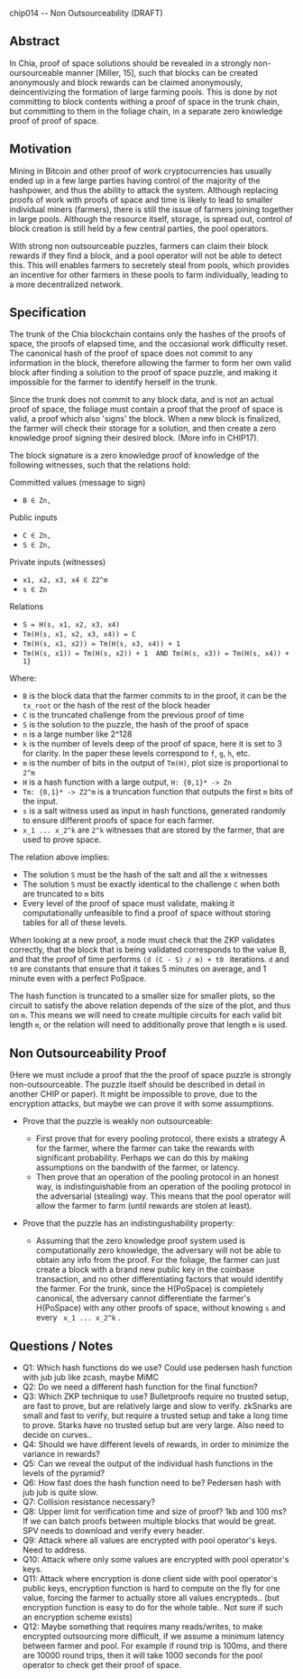 chip014 -- Non Outsourceability (DRAFT)

## Abstract

In Chia, proof of space solutions should be revealed in a strongly non-oursourceable manner [Miller, 15], such that blocks can be created anonymously and block rewards can be claimed anonymously, deincentivizing
the formation of large farming pools. This is done by not committing to block contents withing a proof of space in the trunk chain, but committing to them in the foliage chain, in a separate zero knowledge proof of proof of space.

## Motivation

Mining in Bitcoin and other proof of work cryptocurrencies has usually ended up in a few large parties having control of the majority of the hashpower, and thus the ability to attack the system. Although replacing proofs of work with proofs of space and time is likely to lead to
 smaller individual miners (farmers), there is still the issue of farmers joining together in large pools. Although the resource itself, storage, is spread out, control of block creation is still held by a few central parties, the pool operators.

With strong non outsourceable puzzles, farmers can claim their block rewards if they find a block, and a pool operator will not be able to detect this. This will enables farmers to secretely steal from pools, which provides an incentive for other farmers in these pools to farm individually, leading to a more decentralized network.

## Specification

The trunk of the Chia blockchain contains only the hashes of the proofs of space, the proofs of elapsed time, and the occasional work difficulty reset. The canonical hash of the proof of space does not commit to any information in the block, therefore allowing the farmer to form her own valid block after finding a solution to the proof of space puzzle, and making it impossible for the farmer to identify herself in the trunk.

Since the trunk does not commit to any block data, and is not an actual proof of space, the foliage must contain a proof that the proof of space is valid, a proof which also 'signs' the block. When a new block is finalized, the farmer will check their storage for a solution, and then create a zero knowledge proof signing their desired block. (More info in CHIP17).

The block signature is a zero knowledge proof of knowledge of the following witnesses, such that the relations hold:

Committed values (message to sign)
- `B ∈ Zn,`

Public inputs
- `C ∈ Zn,`
- `S ∈ Zn,`

Private inputs (witnesses)
- `x1, x2, x3, x4 ∈ Z2^m`
- `s ∈ Zn`

Relations
- `S = H(s, x1, x2, x3, x4)`
- `Tm(H(s, x1, x2, x3, x4)) = C`
- `Tm(H(s, x1, x2)) = Tm(H(s, x3, x4)) + 1`
- `Tm(H(s, x1)) = Tm(H(s, x2)) + 1  AND Tm(H(s, x3)) = Tm(H(s, x4)) + 1}`

Where:
- `B` is the block data that the farmer commits to in the proof, it can be the `tx_root` or the hash of the rest of the block header
- `C` is the truncated challenge from the previous proof of time
- `S` is the solution to the puzzle, the hash of the proof of space
- `n` is a large number like 2^128
- `k` is the number of levels deep of the proof of space, here it is set to 3 for clarity. In the paper these levels correspond to `f`, `g`, `h`, etc.
- `m` is the number of bits in the output of `Tm(H)`, plot size is proportional to `2^m`
- `H` is a hash function with a large output, `H: {0,1}* -> Zn`
- `Tm: {0,1}* -> Z2^m` is a truncation function that outputs the first `m` bits of the input.
- `s` is a salt witness used as input in hash functions, generated randomly to ensure different proofs of space for each farmer.
- `x_1 ... x_2^k` are `2^k` witnesses that are stored by the farmer, that are used to prove space.

The relation above implies:
- The solution `S` must be the hash of the salt and all the x witnesses
- The solution `S` must be exactly identical to the challenge `C` when both are truncated to `m` bits
- Every level of the proof of space must validate, making it computationally unfeasible to find a proof of space without storing tables for all of these levels.


When looking at a new proof, a node must check that the ZKP validates correctly, that the block that is being validated corresponds to the value B, and
that the proof of time performs `(d (C - S) / m) + t0 ` iterations. `d` and `t0` are constants that ensure that it takes 5 minutes on average, and 1 minute even with a perfect PoSpace.

The hash function is truncated to a smaller size for smaller plots, so the circuit to satisfy the above relation depends of the size of the plot, and thus on `m`.
This means we will need to create multiple circuits for each valid bit length `m`, or the relation will need to additionally prove that length `m` is used.

## Non Outsourceability Proof
(Here we must include a proof that the the proof of space puzzle is strongly non-outsourceable. The puzzle itself should be described in detail in another CHIP or paper). It might be impossible to prove, due to the encryption attacks, but maybe we can prove it with some assumptions.

- Prove that the puzzle is weakly non outsourceable:

    - First prove that for every pooling protocol, there exists a strategy A for the farmer, where the farmer can take the rewards with significant probability. Perhaps we can do this by making assumptions on the bandwith of the farmer, or latency.
    - Then prove that an operation of the pooling protocol in an honest way, is indistinguishable from an operation of the pooling protocol in the adversarial (stealing) way. This means that the pool operator will allow the farmer to farm (until rewards are stolen at least).

- Prove that the puzzle has an indistingushability property:
    - Assuming that the zero knowledge proof system used is computationally zero knowledge, the adversary will not be able to obtain any info from the proof. For the foliage, the farmer can just create a block with a brand new public key in the coinbase transaction, and no other differentiating factors that would identify the farmer. For the trunk, since the H(PoSpace) is completely canonical, the adversary cannot differentiate the farmer's H(PoSpace) with any other proofs of space, without knowing `s`  and every ` x_1 ... x_2^k` .

##  Questions / Notes
- Q1: Which hash functions do we use? Could use pedersen hash function with jub jub like zcash, maybe MiMC
- Q2: Do we need a different hash function for the final function?
- Q3: Which ZKP technique to use? Bulletproofs require no trusted setup, are fast to prove, but are relatively large and slow to verify. zkSnarks are small and fast to verify, but require a trusted setup and take a long time to prove. Starks have no trusted setup but are very large. Also need to decide on curves..
- Q4: Should we have different levels of rewards, in order to minimize the variance in rewards?
- Q5: Can we reveal the output of the individual hash functions in the levels of the pyramid?
- Q6: How fast does the hash function need to be? Pedersen hash with jub jub is quite slow.
- Q7: Collision resistance necessary?
- Q8: Upper limit for verification time and size of proof? 1kb and 100 ms? If we can batch proofs between multiple blocks that would be great. SPV needs to download and verify every header.
- Q9: Attack where all values are encrypted with pool operator's keys. Need to address.
- Q10: Attack where only some values are encrypted with pool operator's keys.
- Q11: Attack where encryption is done client side with pool operator's public keys, encryption function is hard to compute on the fly for one value, forcing the farmer to actually store all values encrypteds.. (but encryption function is easy to do for the whole table.. Not sure if such an encryption scheme exists)
- Q12: Maybe something that requires many reads/writes, to make encrypted outsourcing more difficult, if we assume a minimum latency between farmer and pool. For example if round trip is 100ms, and there are 10000 round trips, then it will take 1000 seconds for the pool operator to check get their proof of space.